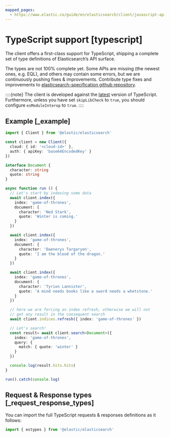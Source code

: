```yaml
---
mapped_pages:
  - https://www.elastic.co/guide/en/elasticsearch/client/javascript-api/current/typescript.html
---
```


# TypeScript support [typescript]

The client offers a first-class support for TypeScript, shipping a complete set of type definitions of Elasticsearch’s API surface.

The types are not 100% complete yet. Some APIs are missing (the newest ones, e.g. EQL), and others may contain some errors, but we are continuously pushing fixes & improvements. Contribute type fixes and improvements to [elasticsearch-specification github repository](https://github.com/elastic/elasticsearch-specification).

::::{note}
The client is developed against the [latest](https://www.npmjs.com/package/typescript?activeTab=versions) version of TypeScript. Furthermore, unless you have set `skipLibCheck` to `true`, you should configure `esModuleInterop` to `true`.
::::

## Example [_example]

```ts
import { Client } from '@elastic/elasticsearch'

const client = new Client({
  cloud: { id: '<cloud-id>' },
  auth: { apiKey: 'base64EncodedKey' }
})

interface Document {
  character: string
  quote: string
}

async function run () {
  // Let's start by indexing some data
  await client.index({
    index: 'game-of-thrones',
    document: {
      character: 'Ned Stark',
      quote: 'Winter is coming.'
    }
  })

  await client.index({
    index: 'game-of-thrones',
    document: {
      character: 'Daenerys Targaryen',
      quote: 'I am the blood of the dragon.'
    }
  })

  await client.index({
    index: 'game-of-thrones',
    document: {
      character: 'Tyrion Lannister',
      quote: 'A mind needs books like a sword needs a whetstone.'
    }
  })

  // here we are forcing an index refresh, otherwise we will not
  // get any result in the consequent search
  await client.indices.refresh({ index: 'game-of-thrones' })

  // Let's search!
  const result= await client.search<Document>({
    index: 'game-of-thrones',
    query: {
      match: { quote: 'winter' }
    }
  })

  console.log(result.hits.hits)
}

run().catch(console.log)
```

## Request & Response types [_request_response_types]

You can import the full TypeScript requests & responses definitions as it follows:

```ts
import { estypes } from '@elastic/elasticsearch'
```
